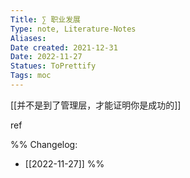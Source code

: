 ```yaml
---
Title: ∑ 职业发展 
Type: note, Literature-Notes 
Aliases: 
Date created: 2021-12-31
Date: 2022-11-27
Statues: ToPrettify 
Tags: moc
---
```



[[并不是到了管理层，才能证明你是成功的]]












ref

%%
Changelog:
- [[2022-11-27]]
%%



